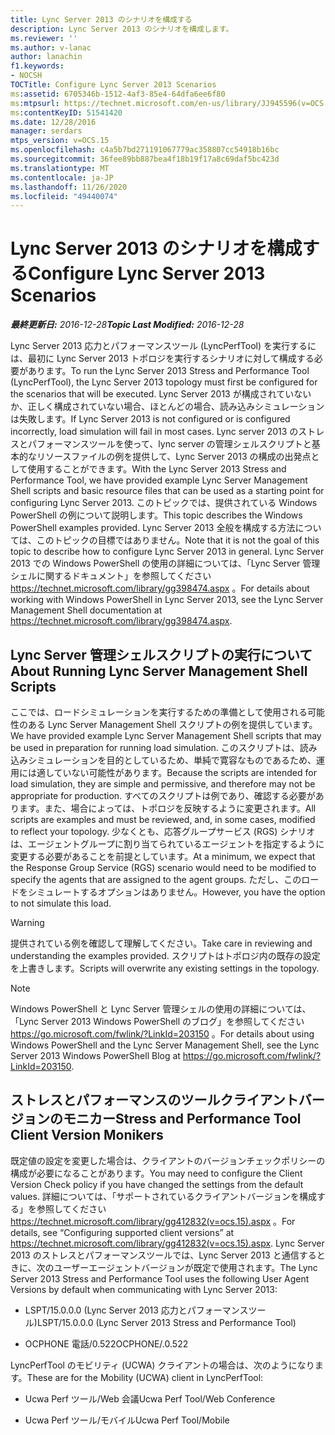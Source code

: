 ```yaml
---
title: Lync Server 2013 のシナリオを構成する
description: Lync Server 2013 のシナリオを構成します。
ms.reviewer: ''
ms.author: v-lanac
author: lanachin
f1.keywords:
- NOCSH
TOCTitle: Configure Lync Server 2013 Scenarios
ms:assetid: 6705346b-1512-4af3-85e4-64dfa6ee6f80
ms:mtpsurl: https://technet.microsoft.com/en-us/library/JJ945596(v=OCS.15)
ms:contentKeyID: 51541420
ms.date: 12/28/2016
manager: serdars
mtps_version: v=OCS.15
ms.openlocfilehash: c4a5b7bd271191067779ac358807cc54918b16bc
ms.sourcegitcommit: 36fee89bb887bea4f18b19f17a8c69daf5bc423d
ms.translationtype: MT
ms.contentlocale: ja-JP
ms.lasthandoff: 11/26/2020
ms.locfileid: "49440074"
---
```

# <a name="configure-lync-server-2013-scenarios"></a><span data-ttu-id="8044d-103">Lync Server 2013 のシナリオを構成する</span><span class="sxs-lookup"><span data-stu-id="8044d-103">Configure Lync Server 2013 Scenarios</span></span>

<div data-xmlns="http://www.w3.org/1999/xhtml">

<div class="topic" data-xmlns="http://www.w3.org/1999/xhtml" data-msxsl="urn:schemas-microsoft-com:xslt" data-cs="https://msdn.microsoft.com/">

<div data-asp="https://msdn2.microsoft.com/asp">



</div>

<div id="mainSection">

<div id="mainBody"><span data-ttu-id="8044d-104">

<span> </span></span><span class="sxs-lookup"><span data-stu-id="8044d-104">

<span> </span></span></span>

<span data-ttu-id="8044d-105">_**最終更新日:** 2016-12-28_</span><span class="sxs-lookup"><span data-stu-id="8044d-105">_**Topic Last Modified:** 2016-12-28_</span></span>

<span data-ttu-id="8044d-106">Lync Server 2013 応力とパフォーマンスツール (LyncPerfTool) を実行するには、最初に Lync Server 2013 トポロジを実行するシナリオに対して構成する必要があります。</span><span class="sxs-lookup"><span data-stu-id="8044d-106">To run the Lync Server 2013 Stress and Performance Tool (LyncPerfTool), the Lync Server 2013 topology must first be configured for the scenarios that will be executed.</span></span> <span data-ttu-id="8044d-107">Lync Server 2013 が構成されていないか、正しく構成されていない場合、ほとんどの場合、読み込みシミュレーションは失敗します。</span><span class="sxs-lookup"><span data-stu-id="8044d-107">If Lync Server 2013 is not configured or is configured incorrectly, load simulation will fail in most cases.</span></span> <span data-ttu-id="8044d-108">Lync server 2013 のストレスとパフォーマンスツールを使って、lync server の管理シェルスクリプトと基本的なリソースファイルの例を提供して、Lync Server 2013 の構成の出発点として使用することができます。</span><span class="sxs-lookup"><span data-stu-id="8044d-108">With the Lync Server 2013 Stress and Performance Tool, we have provided example Lync Server Management Shell scripts and basic resource files that can be used as a starting point for configuring Lync Server 2013.</span></span> <span data-ttu-id="8044d-109">このトピックでは、提供されている Windows PowerShell の例について説明します。</span><span class="sxs-lookup"><span data-stu-id="8044d-109">This topic describes the Windows PowerShell examples provided.</span></span> <span data-ttu-id="8044d-110">Lync Server 2013 全般を構成する方法については、このトピックの目標ではありません。</span><span class="sxs-lookup"><span data-stu-id="8044d-110">Note that it is not the goal of this topic to describe how to configure Lync Server 2013 in general.</span></span> <span data-ttu-id="8044d-111">Lync Server 2013 での Windows PowerShell の使用の詳細については、「Lync Server 管理シェルに関するドキュメント」を参照してください <https://technet.microsoft.com/library/gg398474.aspx> 。</span><span class="sxs-lookup"><span data-stu-id="8044d-111">For details about working with Windows PowerShell in Lync Server 2013, see the Lync Server Management Shell documentation at <https://technet.microsoft.com/library/gg398474.aspx>.</span></span>

<div>

## <a name="about-running-lync-server-management-shell-scripts"></a><span data-ttu-id="8044d-112">Lync Server 管理シェルスクリプトの実行について</span><span class="sxs-lookup"><span data-stu-id="8044d-112">About Running Lync Server Management Shell Scripts</span></span>

<span data-ttu-id="8044d-113">ここでは、ロードシミュレーションを実行するための準備として使用される可能性のある Lync Server Management Shell スクリプトの例を提供しています。</span><span class="sxs-lookup"><span data-stu-id="8044d-113">We have provided example Lync Server Management Shell scripts that may be used in preparation for running load simulation.</span></span> <span data-ttu-id="8044d-114">このスクリプトは、読み込みシミュレーションを目的としているため、単純で寛容なものであるため、運用には適していない可能性があります。</span><span class="sxs-lookup"><span data-stu-id="8044d-114">Because the scripts are intended for load simulation, they are simple and permissive, and therefore may not be appropriate for production.</span></span> <span data-ttu-id="8044d-115">すべてのスクリプトは例であり、確認する必要があります。また、場合によっては、トポロジを反映するように変更されます。</span><span class="sxs-lookup"><span data-stu-id="8044d-115">All scripts are examples and must be reviewed, and, in some cases, modified to reflect your topology.</span></span> <span data-ttu-id="8044d-116">少なくとも、応答グループサービス (RGS) シナリオは、エージェントグループに割り当てられているエージェントを指定するように変更する必要があることを前提としています。</span><span class="sxs-lookup"><span data-stu-id="8044d-116">At a minimum, we expect that the Response Group Service (RGS) scenario would need to be modified to specify the agents that are assigned to the agent groups.</span></span> <span data-ttu-id="8044d-117">ただし、このロードをシミュレートするオプションはありません。</span><span class="sxs-lookup"><span data-stu-id="8044d-117">However, you have the option to not simulate this load.</span></span>

<div>


> [!WARNING]  
> <span data-ttu-id="8044d-118">提供されている例を確認して理解してください。</span><span class="sxs-lookup"><span data-stu-id="8044d-118">Take care in reviewing and understanding the examples provided.</span></span> <span data-ttu-id="8044d-119">スクリプトはトポロジ内の既存の設定を上書きします。</span><span class="sxs-lookup"><span data-stu-id="8044d-119">Scripts will overwrite any existing settings in the topology.</span></span>



</div>

<div>


> [!NOTE]  
> <span data-ttu-id="8044d-120">Windows PowerShell と Lync Server 管理シェルの使用の詳細については、「Lync Server 2013 Windows PowerShell のブログ」を参照してください <A href="https://go.microsoft.com/fwlink/?linkid=203150">https://go.microsoft.com/fwlink/?LinkId=203150</A> 。</span><span class="sxs-lookup"><span data-stu-id="8044d-120">For details about using Windows PowerShell and the Lync Server Management Shell, see the Lync Server 2013 Windows PowerShell Blog at <A href="https://go.microsoft.com/fwlink/?linkid=203150">https://go.microsoft.com/fwlink/?LinkId=203150</A>.</span></span>



</div>

</div>

<div>

## <a name="stress-and-performance-tool-client-version-monikers"></a><span data-ttu-id="8044d-121">ストレスとパフォーマンスのツールクライアントバージョンのモニカー</span><span class="sxs-lookup"><span data-stu-id="8044d-121">Stress and Performance Tool Client Version Monikers</span></span>

<span data-ttu-id="8044d-122">既定値の設定を変更した場合は、クライアントのバージョンチェックポリシーの構成が必要になることがあります。</span><span class="sxs-lookup"><span data-stu-id="8044d-122">You may need to configure the Client Version Check policy if you have changed the settings from the default values.</span></span> <span data-ttu-id="8044d-123">詳細については、「サポートされているクライアントバージョンを構成する」を参照してください <https://technet.microsoft.com/library/gg412832(v=ocs.15).aspx> 。</span><span class="sxs-lookup"><span data-stu-id="8044d-123">For details, see “Configuring supported client versions” at <https://technet.microsoft.com/library/gg412832(v=ocs.15).aspx>.</span></span> <span data-ttu-id="8044d-124">Lync Server 2013 のストレスとパフォーマンスツールでは、Lync Server 2013 と通信するときに、次のユーザーエージェントバージョンが既定で使用されます。</span><span class="sxs-lookup"><span data-stu-id="8044d-124">The Lync Server 2013 Stress and Performance Tool uses the following User Agent Versions by default when communicating with Lync Server 2013:</span></span>

  - <span data-ttu-id="8044d-125">LSPT/15.0.0.0 (Lync Server 2013 応力とパフォーマンスツール)</span><span class="sxs-lookup"><span data-stu-id="8044d-125">LSPT/15.0.0.0 (Lync Server 2013 Stress and Performance Tool)</span></span>

  - <span data-ttu-id="8044d-126">OCPHONE 電話/0.522</span><span class="sxs-lookup"><span data-stu-id="8044d-126">OCPHONE/.0.522</span></span>

<span data-ttu-id="8044d-127">LyncPerfTool のモビリティ (UCWA) クライアントの場合は、次のようになります。</span><span class="sxs-lookup"><span data-stu-id="8044d-127">These are for the Mobility (UCWA) client in LyncPerfTool:</span></span>

  - <span data-ttu-id="8044d-128">Ucwa Perf ツール/Web 会議</span><span class="sxs-lookup"><span data-stu-id="8044d-128">Ucwa Perf Tool/Web Conference</span></span>

  - <span data-ttu-id="8044d-129">Ucwa Perf ツール/モバイル</span><span class="sxs-lookup"><span data-stu-id="8044d-129">Ucwa Perf Tool/Mobile</span></span>

<span data-ttu-id="8044d-130"></div>

</div>

<span> </span>

</div>

</div>

</span><span class="sxs-lookup"><span data-stu-id="8044d-130"></div>

</div>

<span> </span>

</div>

</div>

</span></span></div>

